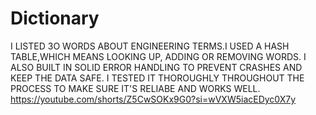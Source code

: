 # Dictionary
I LISTED 3O WORDS ABOUT ENGINEERING TERMS.I USED A HASH TABLE,WHICH MEANS LOOKING UP, ADDING OR REMOVING WORDS. I ALSO BUILT IN SOLID ERROR HANDLING TO PREVENT CRASHES AND KEEP THE DATA SAFE.  I TESTED IT THOROUGHLY THROUGHOUT THE  PROCESS TO MAKE SURE IT'S RELIABE AND WORKS WELL.
https://youtube.com/shorts/Z5CwSOKx9G0?si=wVXW5iacEDyc0X7y
